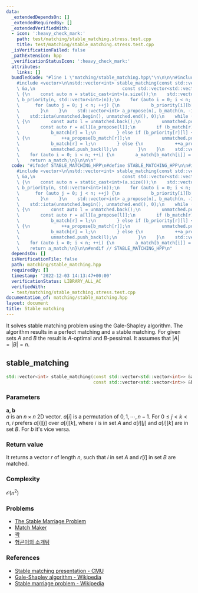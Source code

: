 ```yaml
---
data:
  _extendedDependsOn: []
  _extendedRequiredBy: []
  _extendedVerifiedWith:
  - icon: ':heavy_check_mark:'
    path: test/matching/stable_matching.stress.test.cpp
    title: test/matching/stable_matching.stress.test.cpp
  _isVerificationFailed: false
  _pathExtension: hpp
  _verificationStatusIcon: ':heavy_check_mark:'
  attributes:
    links: []
  bundledCode: "#line 1 \"matching/stable_matching.hpp\"\n\n\n\n#include <numeric>\n\
    #include <vector>\n\nstd::vector<int> stable_matching(const std::vector<std::vector<int>>\
    \ &a,\n                                 const std::vector<std::vector<int>> &b)\
    \ {\n    const auto n = static_cast<int>(a.size());\n    std::vector<std::vector<int>>\
    \ b_priority(n, std::vector<int>(n));\n    for (auto i = 0; i < n; ++i) {\n  \
    \      for (auto j = 0; j < n; ++j) {\n            b_priority[i][b[i][j]] = j;\n\
    \        }\n    }\n    std::vector<int> a_propose(n), b_match(n, -1), unmatched(n);\n\
    \    std::iota(unmatched.begin(), unmatched.end(), 0);\n    while (!unmatched.empty())\
    \ {\n        const auto l = unmatched.back();\n        unmatched.pop_back();\n\
    \        const auto r = a[l][a_propose[l]];\n        if (b_match[r] == -1) {\n\
    \            b_match[r] = l;\n        } else if (b_priority[r][l] < b_priority[r][b_match[r]])\
    \ {\n            ++a_propose[b_match[r]];\n            unmatched.push_back(b_match[r]);\n\
    \            b_match[r] = l;\n        } else {\n            ++a_propose[l];\n\
    \            unmatched.push_back(l);\n        }\n    }\n    std::vector<int> a_match(n);\n\
    \    for (auto i = 0; i < n; ++i) {\n        a_match[b_match[i]] = i;\n    }\n\
    \    return a_match;\n}\n\n\n"
  code: "#ifndef STABLE_MATCHING_HPP\n#define STABLE_MATCHING_HPP\n\n#include <numeric>\n\
    #include <vector>\n\nstd::vector<int> stable_matching(const std::vector<std::vector<int>>\
    \ &a,\n                                 const std::vector<std::vector<int>> &b)\
    \ {\n    const auto n = static_cast<int>(a.size());\n    std::vector<std::vector<int>>\
    \ b_priority(n, std::vector<int>(n));\n    for (auto i = 0; i < n; ++i) {\n  \
    \      for (auto j = 0; j < n; ++j) {\n            b_priority[i][b[i][j]] = j;\n\
    \        }\n    }\n    std::vector<int> a_propose(n), b_match(n, -1), unmatched(n);\n\
    \    std::iota(unmatched.begin(), unmatched.end(), 0);\n    while (!unmatched.empty())\
    \ {\n        const auto l = unmatched.back();\n        unmatched.pop_back();\n\
    \        const auto r = a[l][a_propose[l]];\n        if (b_match[r] == -1) {\n\
    \            b_match[r] = l;\n        } else if (b_priority[r][l] < b_priority[r][b_match[r]])\
    \ {\n            ++a_propose[b_match[r]];\n            unmatched.push_back(b_match[r]);\n\
    \            b_match[r] = l;\n        } else {\n            ++a_propose[l];\n\
    \            unmatched.push_back(l);\n        }\n    }\n    std::vector<int> a_match(n);\n\
    \    for (auto i = 0; i < n; ++i) {\n        a_match[b_match[i]] = i;\n    }\n\
    \    return a_match;\n}\n\n#endif // STABLE_MATCHING_HPP\n"
  dependsOn: []
  isVerificationFile: false
  path: matching/stable_matching.hpp
  requiredBy: []
  timestamp: '2022-12-03 14:13:47+00:00'
  verificationStatus: LIBRARY_ALL_AC
  verifiedWith:
  - test/matching/stable_matching.stress.test.cpp
documentation_of: matching/stable_matching.hpp
layout: document
title: Stable matching
---
```


It solves stable matching problem using the Gale-Shapley algorithm. The algorithm results in a perfect matching and a stable matching. For given sets $A$ and $B$ the result is $A$-optimal and $B$-pessimal. It assumes that $\lvert A \rvert = \lvert B \rvert = n$.

stable_matching
---
```cpp
std::vector<int> stable_matching(const std::vector<std::vector<int>> &a,
                                 const std::vector<std::vector<int>> &b);
```

### Parameters
__a, b__  
$a$ is an $n \times n$ 2D vector. $a[i]$ is a permutation of $0, 1, \cdots, n-1$. For $0 \le j \lt k \lt n$, $i$ prefers $a[i][j]$ over $a[i][k]$, where $i$ is in set $A$ and $a[i][j]$ and $a[i][k]$ are in set $B$. For $b$ it's vice versa.

### Return value
It returns a vector $r$ of length $n$, such that $i$ in set $A$ and $r[i]$ in set $B$ are matched.

### Complexity
$\mathcal{O}\left(n^2\right)$

### Problems
+ [The Stable Marriage Problem](https://www.acmicpc.net/problem/3761)
+ [Match Maker](https://www.acmicpc.net/problem/9002)
+ [짝](https://www.acmicpc.net/problem/12022)
+ [형곤이의 소개팅](https://www.acmicpc.net/problem/20009)

### References
+ [Stable matching presentation - CMU](https://www.cs.cmu.edu/~arielpro/15896s16/slides/896s16-16.pdf)
+ [Gale-Shapley algorithm - Wikipedia](https://en.wikipedia.org/wiki/Gale%E2%80%93Shapley_algorithm)
+ [Stable marriage problem - Wikipedia](https://en.wikipedia.org/wiki/Stable_marriage_problem)
